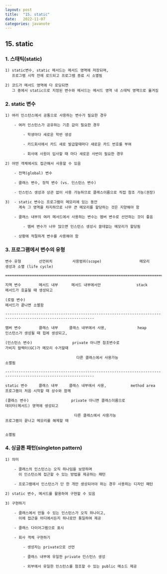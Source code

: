 ```yaml
---
layout: post
title:  "15. static"
date:   2022-11-07
categories: javanote
---
```


## 15. static

### 1. 스태틱(static)

    1) static변수, static 메서드는 메서드 영역에 저장되며,
       프로그램 시작 전에 로드되고 프로그램 종료 시 소멸됨

    2) 코드가 메서드 영역에 다 로딩되면
       그 중에서 static으로 지정된 변수와 메서드는 메서드 영역 내 스태틱 영역으로 옮겨짐

### 2. static 변수 

    1) 여러 인스턴스에서 공통으로 사용하는 변수가 필요한 경우 

        - 여러 인스턴스가 공유하는 기준 값이 필요한 경우 

            - 학생마다 새로운 학번 생성 

            - 카드회사에서 카드 새로 발급할때마다 새로운 카드 번호를 부여 

            - 회사에 사원이 입사할 때 마다 새로운 사번이 필요한 경우

    2) 어떤 객체에서도 접근해서 사용할 수 있음 

        - 전역(global) 변수   

        - 클래스 변수, 정적 변수 (vs. 인스턴스 변수)

        - 인스턴스 생성과 상관 없이 사용 가능하므로 클래스이름으로 직접 참조 가능(권장)
    
    3)  - static 변수는 프로그램이 메모리에 있는 동안
          계속 그 영역을 차지하므로 너무 큰 메모리를 할당하는 것은 지양해야 함

        - 클래스 내부의 여러 메서드에서 사용하는 변수는 멤버 변수로 선언하는 것이 좋음

            - 멤버 변수가 너무 많으면 인스턴스 생성시 쓸데없는 메모리가 할당됨
            
        - 상황에 적절하게 변수를 사용해야 함

### 3. 프로그램에서 변수의 유형

    변수 유형        선언위치         사용범위(scope)                 메모리             생성과 소멸 (life cycle)

    ===============================================================================================================

    지역 변수        메서드 내부      메서드 내부에서만                stack           메서드가 호출될 때 생성되고

    (로컬 변수)                                                                       메서드가 끝나면 소멸함

    --------------------------------------------------------------------------------------------------------------

    멤버 변수        클래스 내부     클래스 내부에서 사용,              heap            인스턴스가 생성될 때 힙에 생성되고,

    (인스턴스 변수)                  private 아니면 참조변수로                         가비지 컬렉터(GC)가 메모리 수거할때  

                                    다른 클래스에서 사용가능                           소멸됨

    --------------------------------------------------------------------------------------------------------------

    static 변수     클래스 내부     클래스 내부에서 사용,           method area         프로그램이 처음 시작할 때 상수와 함께

    (클래스 변수)                   private 아니면 클래스이름으로                       데이터(메서드) 영역에 생성되고 

                                   다른 클래스에서 사용가능                            프로그램이 끝나고 메모리를 해제할 때

                                                                                      소멸됨 

### 4. 싱글톤 패턴(singleton pattern)

    1) 의미

        - 클래스의 인스턴스는 오직 하나임을 보장하며 
          이 인스턴스에 접근할 수 있는 방법을 제공하는 패턴

        - 프로그램에서 인스턴스가 단 한 개만 생성되어야 하는 경우 사용하는 디자인 패턴

    2) static 변수, 메서드를 활용하여 구현할 수 있음

    3) 구현하기 

        - 클래스에서 만들 수 있는 인스턴스가 오직 하나이고, 
          이에 접근을 어디에서든지 하나로만 통일하여 제공

        - 클래스 다이어그램으로 표시 

        - 회사 객체 구현하기    

            - 생성자는 private으로 선언

            - 클래스 내부에 유일한 private 인스턴스 생성  

            - 외부에서 유일한 인스턴스를 참조할 수 있는 public 메소드 제공